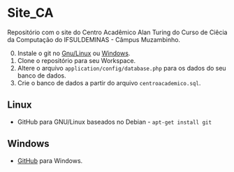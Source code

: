 # Site_CA

Repositório com o site do Centro Acadêmico Alan Turing do Curso de Ciêcia da Computação do IFSULDEMINAS - Câmpus Muzambinho.

0. Instale o git no [Gnu/Linux](#linux) ou [Windows](#windows).
0. Clone o repositório para seu Workspace.
0. Altere o arquivo `application/config/database.php` para os dados do seu banco de dados.
0. Crie o banco de dados a partir do arquivo `centroacademico.sql`.

Linux
-------

* GitHub para GNU/Linux baseados no Debian - `apt-get install git`

Windows
-------

* [GitHub](https://git-for-windows.github.io/) para Windows.

